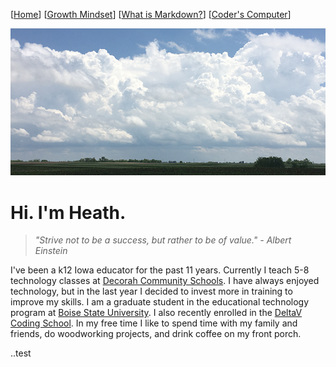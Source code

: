 [[Home](README.md)] [[Growth Mindset](growthmindset.md)] [[What is Markdown?](learning_markdown.md)] [[Coder's Computer](coders_computer.md)]

![picture of sky](images/sky.png) 

# Hi. I'm Heath.
> *"Strive not to be a success, but rather to be of value." - Albert Einstein*

I've been a k12 Iowa educator for the past 11 years.  Currently I teach 5-8 technology classes at [Decorah Community Schools](http://www.decorah.k12.ia.us/).  I have always enjoyed technology, but in the last year I decided to invest more in training to improve my skills.  I am a graduate student in the educational technology program at [Boise State University](https://www.boisestate.edu/education-edtech/).  I also recently enrolled in the [DeltaV Coding School](https://www.deltavcodeschool.com/). In my free time I like to spend time with my family and friends, do woodworking projects, and drink coffee on my front porch.  

..test






